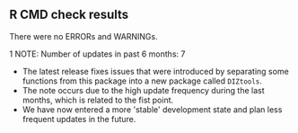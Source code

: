 ## R CMD check results
There were no ERRORs and WARNINGs.

1 NOTE: Number of updates in past 6 months: 7

- The latest release fixes issues that were introduced by separating some functions from this package into a new package called `DIZtools`.
- The note occurs due to the high update frequency during the last months, which is related to the fist point.
- We have now entered a more 'stable' development state and plan less frequent updates in the future.
